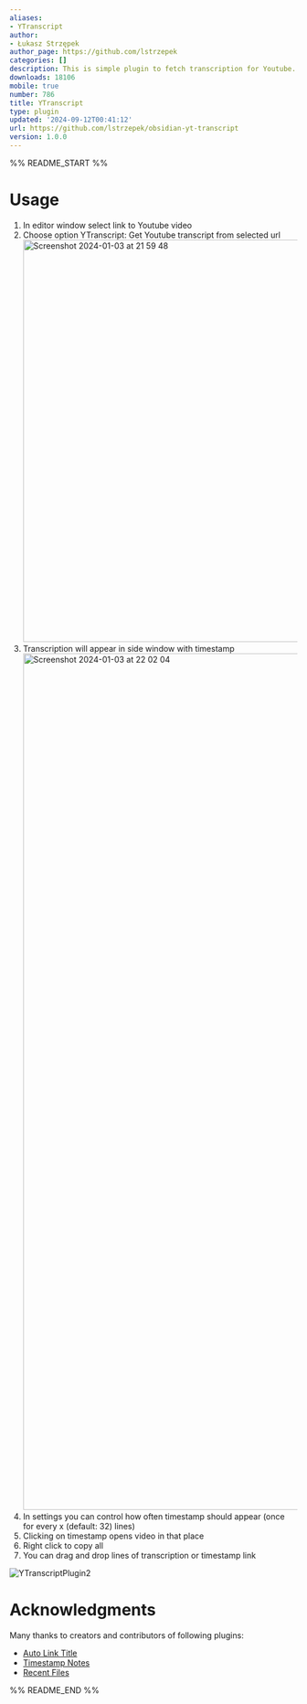 ```yaml
---
aliases:
- YTranscript
author:
- Łukasz Strzępek
author_page: https://github.com/lstrzepek
categories: []
description: This is simple plugin to fetch transcription for Youtube.
downloads: 18106
mobile: true
number: 786
title: YTranscript
type: plugin
updated: '2024-09-12T00:41:12'
url: https://github.com/lstrzepek/obsidian-yt-transcript
version: 1.0.0
---
```


%% README_START %%

# Usage

1. In editor window select link to Youtube video
2. Choose option YTranscript: Get Youtube transcript from selected url <img width="704" alt="Screenshot 2024-01-03 at 21 59 48" src="https://github.com/lstrzepek/obsidian-yt-transcript/assets/185352/9a0d7fd5-f830-408c-b7d8-73840e7e2d1b">
3. Transcription will appear in side window with timestamp <img width="1499" alt="Screenshot 2024-01-03 at 22 02 04" src="https://github.com/lstrzepek/obsidian-yt-transcript/assets/185352/1412b043-ffe0-4f56-a448-307afbba1bb7">
4. In settings you can control how often timestamp should appear (once for every x (default: 32) lines)
5. Clicking on timestamp opens video in that place
6. Right click to copy all
7. You can drag and drop lines of transcription or timestamp link

![YTranscriptPlugin2](https://user-images.githubusercontent.com/185352/212565518-3afc897a-84f1-479c-b588-cd35dd8b6cd3.gif)

# Acknowledgments

Many thanks to creators and contributors of following plugins:

-   [Auto Link Title](https://github.com/zolrath/obsidian-auto-link-title)
-   [Timestamp Notes](https://github.com/juliang22/ObsidianTimestampNotes)
-   [Recent Files](https://github.com/tgrosinger/recent-files-obsidian)


%% README_END %%